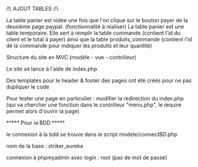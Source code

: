 /!\ AJOUT TABLES /!\

La table panier est vidée une fois que l'on clique sur le bouton payer de la deuxième page paypal. (fonctionnalité à réaliser)
La table panier est une table temporaire. Elle sert à remplir la table commande (contient l'id du client et le total à payer) ainsi que la table produits_commande (contient l'id de la commande pour indiquer les produits et leur quantité)


Structure du site en MVC (modèle - vue - contrôleur)

Le site se lance à l'aide de index.php

Des templates pour le header & footer des pages ont été créés pour ne pas dupliquer le code

Pour tester une page en particulier : modifier la redirection du index.php (qui va chercher une fonction dans le contrôleur "menu.php", le require permet alors d'ouvrir la page)

***** Pour la BDD *****

le connexion à la bdd se trouve dans le script modele/connectBD.php

nom de la base : striker_eureka

connexion à phpmyadmin avec login : root (pas de mot de passe)
